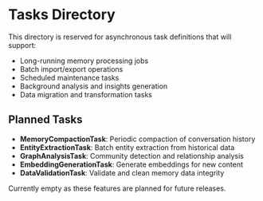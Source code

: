 # Tasks Directory

This directory is reserved for asynchronous task definitions that will support:

- Long-running memory processing jobs
- Batch import/export operations
- Scheduled maintenance tasks
- Background analysis and insights generation
- Data migration and transformation tasks

## Planned Tasks

- **MemoryCompactionTask**: Periodic compaction of conversation history
- **EntityExtractionTask**: Batch entity extraction from historical data
- **GraphAnalysisTask**: Community detection and relationship analysis
- **EmbeddingGenerationTask**: Generate embeddings for new content
- **DataValidationTask**: Validate and clean memory data integrity

Currently empty as these features are planned for future releases.